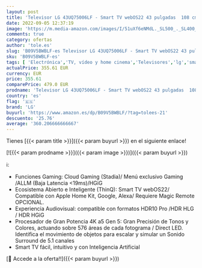 ```yaml
---
layout: post
title: 'Televisor LG 43UQ75006LF - Smart TV webOS22 43 pulgadas  108 cm  4K UHD  Procesador de Gran Potencia 4K a5 Gen 5  compatible con formatos HDR 10  HLG y HGiG'
date: 2022-09-05 12:37:19
image: 'https://m.media-amazon.com/images/I/51uXf6eNMdL._SL500_._SL400_.jpg'
comments: true
category: ofertas
author: 'tole.es'
slug: 'B09V5BWBLF-es Televisor LG 43UQ75006LF - Smart TV webOS22 43 pulgadas...'
sku: 'B09V5BWBLF-es'
tags: [ 'Electrónica','TV, vídeo y home cinema','Televisores','lg','smart','televisor','tv','🇪🇸', ]
actualPrice: 355.61 EUR
currency: EUR
price: 355.61
comparePrice: 479.0 EUR
prodname: 'Televisor LG 43UQ75006LF - Smart TV webOS22 43 pulgadas  108 cm  4K UHD  Procesador de Gran Potencia 4K a5 Gen 5  compatible con formatos HDR 10  HLG y HGiG'
country: 'es'
flag: '🇪🇸'
brand: 'LG'
buyurl: 'https://www.amazon.es/dp/B09V5BWBLF/?tag=tolees-21'
descuento: '25.76'
average: '360.206666666667'
---
```


Tienes [{{< param title >}}]({{< param buyurl >}}) en el siguiente enlace!

[![{{< param prodname >}}]({{< param image >}})]({{< param buyurl >}})

ℹ️:

- Funciones Gaming: Cloud Gaming (Stadia)/ Menú exclusivo Gaming /ALLM (Baja Latencia <19ms)/HGiG
- Ecosistema Abierto e Inteligente (ThinQ): Smart TV webOS22/ Compatible con Apple Home Kit, Google, Alexa/ Requiere Magic Remote OPCIONAL.
- Experiencia Audiovisual: compatible con formatos HDR10 Pro /HDR HLG / HDR HGiG
- Procesador de Gran Potencia 4K a5 Gen 5: Gran Precisión de Tonos y Colores, actuando sobre 576 áreas de cada fotograma / Direct LED. Identifica el movimiento de objetos para escalar y simular un Sonido Surround de 5.1 canales
- Smart TV fácil, intuitivo y con Inteligencia Artificial

[🛒 Accede a la oferta!!]({{< param buyurl >}})

